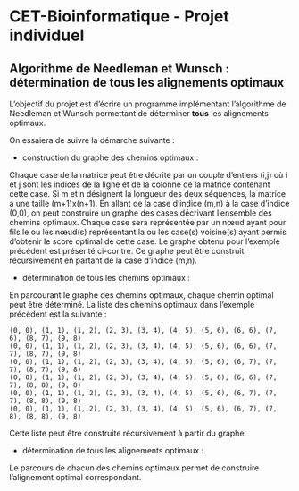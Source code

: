 # CET-Bioinformatique - Projet individuel

  
<p align="justify">
  
  ## Algorithme de Needleman et Wunsch : détermination de tous les alignements optimaux
  
</p>

L’objectif du projet est d’écrire un programme implémentant l’algorithme de Needleman et Wunsch permettant de déterminer **tous** les alignements optimaux.

On essaiera de suivre la démarche suivante :

- construction du graphe des chemins optimaux : 

Chaque case de la matrice peut être décrite par un couple d’entiers (i,j) où i et j sont les indices de la ligne et de la colonne de la matrice contenant cette case.
Si m et n désignent la longueur des deux séquences, la matrice a une taille (m+1)x(n+1). En allant de la case d’indice (m,n) à la case d’indice (0,0), on peut construire 
un graphe des cases décrivant l’ensemble des chemins optimaux. Chaque case sera représentée par un nœud ayant pour fils le ou les nœud(s) représentant la ou les case(s) 
voisine(s) ayant permis d’obtenir le score optimal de cette case. Le graphe obtenu pour l’exemple précédent est présenté ci-contre. 
Ce graphe peut être construit récursivement en partant de la case d’indice (m,n).

- détermination de tous les chemins optimaux :

En parcourant le graphe des chemins optimaux, chaque chemin optimal peut être déterminé. La liste des chemins optimaux dans l’exemple précédent est la suivante :

```
(0, 0), (1, 1), (1, 2), (2, 3), (3, 4), (4, 5), (5, 6), (6, 6), (7, 6), (8, 7), (9, 8)
(0, 0), (1, 1), (1, 2), (2, 3), (3, 4), (4, 5), (5, 6), (6, 6), (7, 7), (8, 7), (9, 8)
(0, 0), (1, 1), (1, 2), (2, 3), (3, 4), (4, 5), (5, 6), (6, 7), (7, 7), (8, 7), (9, 8)
(0, 0), (1, 1), (1, 2), (2, 3), (3, 4), (4, 5), (5, 6), (6, 6), (7, 7), (8, 8), (9, 8)
(0, 0), (1, 1), (1, 2), (2, 3), (3, 4), (4, 5), (5, 6), (6, 7), (7, 7), (8, 8), (9, 8)
(0, 0), (1, 1), (1, 2), (2, 3), (3, 4), (4, 5), (5, 6), (6, 7), (7, 8), (8, 8), (9, 8)
```

Cette liste peut être construite récursivement à partir du graphe.

- détermination de tous les alignements optimaux : 

Le parcours de chacun des chemins optimaux permet de construire l’alignement optimal correspondant.
